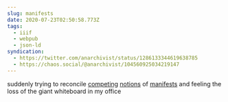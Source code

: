```yaml
---
slug: manifests
date: 2020-07-23T02:50:58.773Z
tags:
  - iiif
  - webpub
  - json-ld
syndication:
  - https://twitter.com/anarchivist/status/1286133344619638785
  - https://chaos.social/@anarchivist/104560925034219147
---
```

suddenly trying to reconcile [competing](https://iiif.io/api/presentation/3.0/#52-manifest) [notions](https://www.w3.org/TR/pub-manifest/) of [manifests](https://github.com/readium/webpub-manifest) and feeling the loss of the giant whiteboard in my office